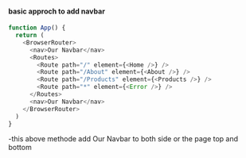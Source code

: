 #### basic approch to add navbar

```js
function App() {
  return (
    <BrowserRouter>
      <nav>Our Navbar</nav>
      <Routes>
        <Route path="/" element={<Home />} />
        <Route path="/About" element={<About />} />
        <Route path="/Products" element={<Products />} />
        <Route path="*" element={<Error />} />
      </Routes>
      <nav>Our Navbar</nav>
    </BrowserRouter>
  )
}
```

-this above methode add Our Navbar to both side or the page top and bottom
